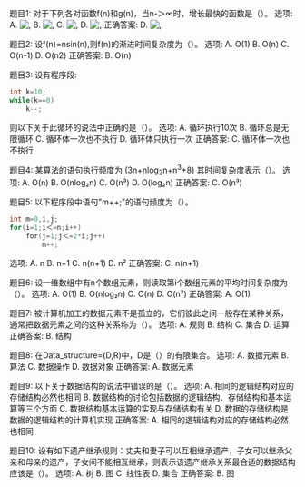 题目1: 对于下列各对函数f(n)和g(n)，当n-＞∞时，增长最快的函数是（）。
选项:
A. ![,](/api/attachments/3257350?type=image/png)
B. ![,](/api/attachments/3257351?type=image/png)
C. ![,](/api/attachments/3257352?type=image/png)
D. ![,](/api/attachments/3257353?type=image/png)
正确答案: D. ![,](/api/attachments/3257353?type=image/png)

题目2: 设f(n)=nsin(n),则f(n)的渐进时间复杂度为（）。
选项:
A. O(1)
B. O(n)
C. O(n-1)
D. O(n2)
正确答案: B. O(n)

题目3: 设有程序段:
```c
int k=10;
while(k==0) 
    k--; 
```
则以下关于此循环的说法中正确的是（）。
选项:
A. 循环执行10次
B. 循环总是无限循环
C. 循环体一次也不执行
D. 循环体只执行一次
正确答案: C. 循环体一次也不执行

题目4: 某算法的语句执行频度为 (3n+nlog<sub>2</sub>n+n<sup>3</sup>+8) 其时间复杂度表示（）。
选项:
A. O(n)
B. O(nlog₂n)
C. O(n³)
D. O(log₂n)
正确答案: C. O(n³)

题目5: 以下程序段中语句"m++;"的语句频度为（）。
```c
int m=0,i,j;
for(i=1;i＜=n;i++)
    for(j=1;j＜=2*i;j++)
        m++;  
```
选项:
A. n
B. n+1
C. n(n+1)
D. n²
正确答案: C. n(n+1)

题目6: 设一维数组中有n个数组元素，则读取第i个数组元素的平均时间复杂度为（）。
选项:
A. O(1)
B. O(nlog₂n)
C. O(n)
D. O(n²)
正确答案: A. O(1)

题目7: 被计算机加工的数据元素不是孤立的，它们彼此之间一般存在某种关系，通常把数据元素之间的这种关系称为（）。
选项:
A. 规则
B. 结构
C. 集合
D. 运算
正确答案: B. 结构

题目8: 在Data_structure=(D,R)中，D是（）的有限集合。
选项:
A. 数据元素
B. 算法
C. 数据操作
D. 数据对象
正确答案: A. 数据元素

题目9: 以下关于数据结构的说法中错误的是（）。
选项:
A. 相同的逻辑结构对应的存储结构必然也相同
B. 数据结构的讨论包括数据的逻辑结构、存储结构和基本运算等三个方面
C. 数据结构基本运算的实现与存储结构有关
D. 数据的存储结构是数据的逻辑结构的计算机实现
正确答案: A. 相同的逻辑结构对应的存储结构必然也相同

题目10: 设有如下遗产继承规则：丈夫和妻子可以互相继承遗产，子女可以继承父亲和母亲的遗产，子女间不能相互继承，则表示该遗产继承关系最合适的数据结构应该是（）。
选项:
A. 树
B. 图
C. 线性表
D. 集合
正确答案: B. 图
